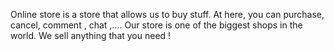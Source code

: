 Online store is a store that allows us to buy stuff. At here, you can purchase, cancel, comment , chat ,.... Our store is one of the biggest shops in the world. We sell anything that you need !

